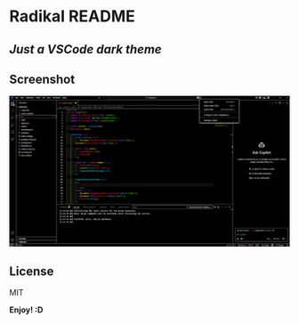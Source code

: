 # Radikal README

## *Just a VSCode dark theme*

## Screenshot

![Screenshot](https://github.com/AM4730/Radikal-VSC-theme/blob/main/images/screen_radikal.webp?raw=true)

## License

MIT

**Enjoy! :D**
